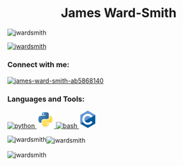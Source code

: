 <h1 align="center">James Ward-Smith</h1>
<p align="left"> <img src="https://komarev.com/ghpvc/?username=jwardsmith&label=Profile%20views&color=0e75b6&style=flat" alt="jwardsmith" /> </p>

<p align="left"> <a href="https://github.com/ryo-ma/github-profile-trophy"><img src="https://github-profile-trophy.vercel.app/?username=jwardsmith" alt="jwardsmith" /></a> </p>

<h3 align="left">Connect with me:</h3>
<p align="left">
<a href="https://linkedin.com/in/james-ward-smith-ab5868140" target="blank"><img align="center" src="https://raw.githubusercontent.com/rahuldkjain/github-profile-readme-generator/master/src/images/icons/Social/linked-in-alt.svg" alt="james-ward-smith-ab5868140" height="30" width="40" /></a>
</p>

<h3 align="left">Languages and Tools:</h3>
<p align="left"> </a> <a href="https://docs.microsoft.com/en-us/powershell/" target="_blank"> <img src="https://devblogs.microsoft.com/powershell/wp-content/uploads/sites/30/2018/09/Powershell_256.png" alt="python" width="40" height="40"/> </a> <a href="https://www.python.org" target="_blank"> <img src="https://raw.githubusercontent.com/devicons/devicon/master/icons/python/python-original.svg" alt="python" width="40" height="40"/> </a> <a href="https://www.gnu.org/software/bash/" target="_blank"> <img src="https://upload.wikimedia.org/wikipedia/commons/thumb/4/4b/Bash_Logo_Colored.svg/1200px-Bash_Logo_Colored.svg.png" alt="bash" width="40" height="40"/> </a> <a href="https://www.cprogramming.com/" target="_blank"> <img src="https://raw.githubusercontent.com/devicons/devicon/master/icons/c/c-original.svg" alt="c" width="40" height="40"/> </a> </p>

<p><img align="left" src="https://github-readme-stats.vercel.app/api/top-langs?username=jwardsmith&show_icons=true&locale=en&layout=compact" alt="jwardsmith"/></p>

<p><img align="center" src="https://github-readme-stats.vercel.app/api?username=jwardsmith&show_icons=true&locale=en" alt="jwardsmith" /><br></p>

<p><img align="center" src="https://github-readme-streak-stats.herokuapp.com/?user=jwardsmith" alt="jwardsmith" /></p>
